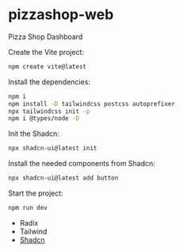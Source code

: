 # pizzashop-web
Pizza Shop Dashboard

Create the Vite project:
```sh
npm create vite@latest
```

Install the dependencies:
```sh
npm i
npm install -D tailwindcss postcss autoprefixer
npx tailwindcss init -p
npm i @types/node -D
```

Init the Shadcn:
```sh
npx shadcn-ui@latest init
```

Install the needed components from Shadcn:
```sh
npx shadcn-ui@latest add button
```

Start the project:
```sh
npm run dev
```


- Radix
- Tailwind
- [Shadcn](https://ui.shadcn.com/)